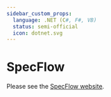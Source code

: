 ```yaml
---
sidebar_custom_props:
  language: .NET (C#, F#, VB)
  status: semi-official
  icon: dotnet.svg
---
```


# SpecFlow

Please see the [SpecFlow website](https://specflow.org/).
